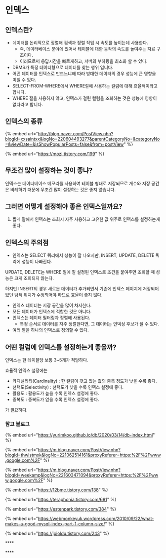 # 인덱스

## 인덱스란?

* 데이터를 논리적으로 정렬해 검색과 정렬 작업 시 속도를 높이는데 사용한다.
  * 즉, 데이터베이스 분야에 있어서 테이블에 대한 동작의 속도를 높여주는 자료 구조이다.
  * 이러므로써 응답시간을 빠르게하고,  서버의 부하량을 최소화 할 수 있다.
* DBMS가 특정 데이터형으로 데이터를 찾는 행위 입니다.
* 어떤 데이터를 인덱스로 만드느냐에 따라 방대한 데이터의 경우 성능에 큰 영향을 미칠 수 있다.
* SELECT-FROM-WHERE에서 WHERE절에 사용하는 컬럼에 대해 효율적이라고 합니다.
* WHERE 절을 사용하지 않고, 인덱스가 걸린 컬럼을 조회하는 것은 성능에 영향이 없다라고 합니다.

## 인덱스의 종류

{% embed url="http://blog.naver.com/PostView.nhn?blogId=xxsaintxx&logNo=220604493277&parentCategoryNo=&categoryNo=&viewDate=&isShowPopularPosts=false&from=postView" %}

{% embed url="https://mozi.tistory.com/199" %}

## **무조건 많이 설정하는 것이 좋냐?** 

인덱스는 데이터베이스 메모리를 사용하여 테이블 형태로 저장되므로 개수와 저장 공간은 비례하기 때문에 무조건 많이 설정하는 것은 좋지 않습니다.

## **그러면 어떻게 설정해야 좋은 인덱스일까요?**

1. 짧게 말해서 인덱스는 조회시 자주 사용하고 고유한 값 위주로 인덱스를 설정하는게 좋다.

## **인덱스의 주의점** 

* 인덱스는 SELECT 쿼리에서 성능이 잘 나오지만, INSERT, UPDATE, DELETE 쿼리에 성능이 나빠진다.

 UPDATE, DELETE는 WHERE 절에 잘 설정된 인덱스로 조건을 붙여주면 조회할 때 성능은 크게 조회되지 않는다.

 하지만 INSERT의 경우 새로운 데이터가 추가되면서 기존에 인덱스 페이지에 저장되어 있던 탐색 위치가 수정되어야 하므로 효율이 좋지 않다.

* 인덱스 데이터는 저장 공간을 많이 차지한다.
* 모든 데이터가 인덱스에 적합한 것은 아니다.
* 인덱스는 데이터 필터링과 정렬에 사용된다.
  * 특정 순서로 데이터를 자주 정렬한다면, 그 데이터는 인덱싱 후보가 될 수 있다.
* 여러 열을 하나의 인덱스로 정의할 수 있다.

## **어떤 컬럼에 인덱스를 설정하는게 좋을까?**

 인덱스는 한 테이블당 보통 3~5개가 적당하다.

 효율적 인덱스 설정에는

* 카디널리티\(Cardinality\)  : 한 컬럼이 갖고 있는 값의 중복 정도가 낮을 수록 좋다.
* 선택도\(Selectivity\) : 선택도가 낮을 수록 인덱스 설정에 좋다.
* 활용도 : 활용도가 높을 수록 인덱스 설정에 좋다.
* 중복도 : 중복도가 없을 수록 인덱스 설정에 좋다.

가 필요하다.

### **참고 블로그**

{% embed url="https://yurimkoo.github.io/db/2020/03/14/db-index.html" %}

{% embed url="https://m.blog.naver.com/PostView.nhn?blogId=thwlstmxk&logNo=221062514161&proxyReferer=https:%2F%2Fwww.google.com%2F" %}

{% embed url="https://m.blog.naver.com/PostView.nhn?blogId=weekamp&logNo=221603471094&proxyReferer=https:%2F%2Fwww.google.com%2F" %}

{% embed url="https://12bme.tistory.com/138" %}

{% embed url="https://teraphonia.tistory.com/681" %}

{% embed url="https://estenpark.tistory.com/384" %}

{% embed url="https://webmonkeyuk.wordpress.com/2010/09/22/what-makes-a-good-mysql-index-part-1-column-size/" %}

{% embed url="https://jojoldu.tistory.com/243" %}

\*\*\*\*

\*\*\*\*



